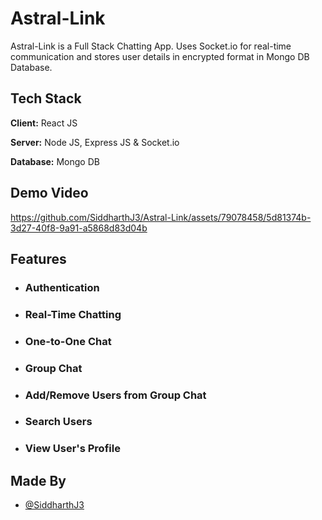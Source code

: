 # Astral-Link

Astral-Link is a Full Stack Chatting App. Uses Socket.io for real-time communication and stores user details in encrypted format in Mongo DB Database.

## Tech Stack

**Client:** React JS

**Server:** Node JS, Express JS & Socket.io

**Database:** Mongo DB

## Demo Video 

https://github.com/SiddharthJ3/Astral-Link/assets/79078458/5d81374b-3d27-40f8-9a91-a5868d83d04b

## Features 

- ### Authentication
- ### Real-Time Chatting
- ### One-to-One Chat
- ### Group Chat
- ### Add/Remove Users from Group Chat
- ### Search Users
- ### View User's Profile

## Made By
- [@SiddharthJ3](https://github.com/SiddharthJ3)
